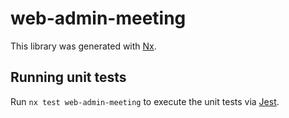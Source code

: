 # web-admin-meeting

This library was generated with [Nx](https://nx.dev).

## Running unit tests

Run `nx test web-admin-meeting` to execute the unit tests via [Jest](https://jestjs.io).
